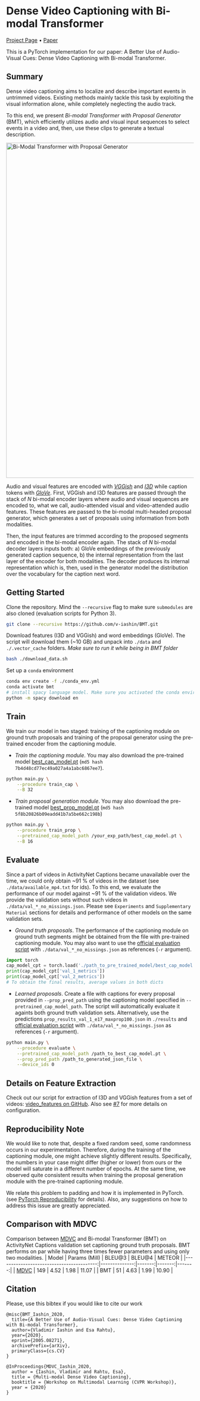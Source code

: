 
# Dense Video Captioning with Bi-modal Transformer
[Project Page](https://v-iashin.github.io/bmt) • [Paper](https://arxiv.org/abs/2005.08271)

This is a PyTorch implementation for our paper: A Better Use of Audio-Visual Cues: Dense Video Captioning with Bi-modal Transformer.

## Summary

Dense video captioning aims to localize and describe important events in untrimmed videos. Existing methods mainly tackle this task by exploiting the visual information alone, while completely neglecting the audio track. 

To this end, we present *Bi-modal Transformer with Proposal Generator* (BMT), which efficiently utilizes audio and visual input sequences to select events in a video and, then, use these clips to generate a textual description.

<img src="https://github.com/v-iashin/v-iashin.github.io/raw/master/images/bmt/bi_modal_transformer.svg" alt="Bi-Modal Transformer with Proposal Generator" width="900">

Audio and visual features are encoded with [*VGGish*](https://github.com/tensorflow/models/tree/0b3a8abf095cb8866ca74c2e118c1894c0e6f947/research/audioset/vggish) and [*I3D*](https://github.com/hassony2/kinetics_i3d_pytorch/tree/51240948f9ae92808c390e7217041d6fd89414e9) while caption tokens with [*GloVe*](https://torchtext.readthedocs.io/en/latest/vocab.html#glove). First, VGGish and I3D features are passed through the stack of *N* bi-modal encoder layers where audio and visual sequences are encoded to, what we call, audio-attended visual and video-attended audio features. These features are passed to the bi-modal multi-headed proposal generator, which generates a set of proposals using information from both modalities. 

Then, the input features are trimmed according to the proposed segments and encoded in the bi-modal encoder again. The stack of *N* bi-modal decoder layers inputs both: a) GloVe embeddings of the previously generated caption sequence, b) the internal representation from the last layer of the encoder for both modalities. The decoder produces its internal representation which is, then, used in the generator model the distribution over the vocabulary for the caption next word.

<!-- <img src="https://github.com/v-iashin/v-iashin.github.io/raw/master/images/bmt/proposal_generator_compressed.svg" alt="Bi-Modal Transformer with Proposal Generator" height="400"> -->

## Getting Started
Clone the repository. Mind the `--recursive` flag to make sure `submodules` are also cloned (evaluation scripts for Python 3).
```bash
git clone --recursive https://github.com/v-iashin/BMT.git
```

Download features (I3D and VGGish) and word embeddings (GloVe). The script will download them (~10 GB) and unpack into `./data` and `./.vector_cache` folders. *Make sure to run it while being in BMT folder*
```bash
bash ./download_data.sh
```

Set up a `conda` environment
```bash
conda env create -f ./conda_env.yml
conda activate bmt
# install spacy language model. Make sure you activated the conda environment
python -m spacy download en
```

## Train

We train our model in two staged: training of the captioning module on ground truth proposals and training of the proposal generator using the pre-trained encoder from the captioning module.

- *Train the captioning module*. You may also download the pre-trained model [best_cap_model.pt](https://a3s.fi/swift/v1/AUTH_a235c0f452d648828f745589cde1219a/bmt/best_cap_model.pt) (`md5 hash 7b4d48cd77ec49a027a4a1abc6867ee7`).
```bash
python main.py \
    --procedure train_cap \
    --B 32
```

- *Train proposal generation module*. You may also download the pre-trained model [best_prop_model.pt](https://a3s.fi/swift/v1/AUTH_a235c0f452d648828f745589cde1219a/bmt/best_prop_model.pt) (`md5 hash 5f8b20826b09eadd41b7a5be662c198b`)
```bash
python main.py \
    --procedure train_prop \
    --pretrained_cap_model_path /your_exp_path/best_cap_model.pt \
    --B 16
```

## Evaluate

Since a part of videos in ActivityNet Captions became unavailable over the time, we could only obtain ~91 % of videos in the dataset (see `./data/available_mp4.txt` for ids). To this end, we evaluate the performance of our model against ~91 % of the validation videos. We provide the validation sets without such videos in `./data/val_*_no_missings.json`. Please see `Experiments` and `Supplementary Material` sections for details and performance of other models on the same validation sets.

- *Ground truth proposals*. The performance of the captioning module on ground truth segments might be obtained from the file with pre-trained captioning module. You may also want to use the [official evaluation script](https://github.com/ranjaykrishna/densevid_eval/tree/9d4045aced3d827834a5d2da3c9f0692e3f33c1c) with `./data/val_*_no_missings.json` as references (`-r` argument).
```python
import torch
cap_model_cpt = torch.load('./path_to_pre_trained_model/best_cap_model.pt', map_location='cpu')
print(cap_model_cpt['val_1_metrics'])
print(cap_model_cpt['val_2_metrics'])
# To obtain the final results, average values in both dicts
```

- *Learned proposals*. Create a file with captions for every proposal provided in `--prop_pred_path` using the captioning model specified in `--pretrained_cap_model_path`. The script will automatically evaluate it againts both ground truth validation sets. Alternatively, use the predictions `prop_results_val_1_e17_maxprop100.json` in `./results` and [official evaluation script](https://github.com/ranjaykrishna/densevid_eval/tree/9d4045aced3d827834a5d2da3c9f0692e3f33c1c) with `./data/val_*_no_missings.json` as references (`-r` argument).
```bash
python main.py \
    --procedure evaluate \
    --pretrained_cap_model_path /path_to_best_cap_model.pt \
    --prop_pred_path /path_to_generated_json_file \
    --device_ids 0
```


## Details on Feature Extraction
Check out our script for extraction of I3D and VGGish features from a set of videos: [video_features on GitHub](https://github.com/v-iashin/video_features). Also see [#7](https://github.com/v-iashin/MDVC/issues/7) for more details on configuration.


## Reproducibility Note

We would like to note that, despite a fixed random seed, some randomness occurs in our experimentation. Therefore, during the training of the captioning module, one might achieve slightly different results. Specifically, the numbers in your case might differ (higher or lower) from ours or the model will saturate in a different number of epochs. At the same time, we observed quite consistent results when training the proposal generation module with the pre-trained captioning module. 

We relate this problem to padding and how it is implemented in PyTorch. (see [PyTorch Reproducibility](https://pytorch.org/docs/1.2.0/notes/randomness.html#pytorch) for details). Also, any suggestions on how to address this issue are greatly appreciated.

## Comparison with MDVC

Comparison between [MDVC](https://arxiv.org/abs/2003.07758) and Bi-modal Transformer (BMT) on ActivityNet Captions validation set captioning ground truth proposals. BMT performs on par while having three times fewer parameters and using only two modalities.
|                                    Model | Params (Mill) | BLEU@3 | BLEU@4 | METEOR |
|-----------------------------------------:|--------------:|-------:|-------:|-------:|
| [MDVC](https://arxiv.org/abs/2003.07758) |           149 |   4.52 |   1.98 |  11.07 |
|                                      BMT |            51 |   4.63 |   1.99 |  10.90 |

## Citation
Please, use this bibtex if you would like to cite our work
```
@misc{BMT_Iashin_2020,
  title={A Better Use of Audio-Visual Cues: Dense Video Captioning with Bi-modal Transformer},
  author={Vladimir Iashin and Esa Rahtu},
  year={2020},
  eprint={2005.08271},
  archivePrefix={arXiv},
  primaryClass={cs.CV}
}
```
```
@InProceedings{MDVC_Iashin_2020,
  author = {Iashin, Vladimir and Rahtu, Esa},
  title = {Multi-modal Dense Video Captioning},
  booktitle = {Workshop on Multimodal Learning (CVPR Workshop)},
  year = {2020}
}
```
